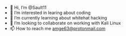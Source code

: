 - 👋 Hi, I’m @Sault11
- 👀 I’m interested in learing about coding 
- 🌱 I’m currently learning about whitehat hacking
- 💞️ I’m looking to collaborate on working with Kali Linux
- 📫 How to reach me amge63@protonmail.com
<!---
Sault11/Sault11 is a ✨ special ✨ repository because its `README.md` (this file) appears on your GitHub profile.
You can click the Preview link to take a look at your changes.
--->

